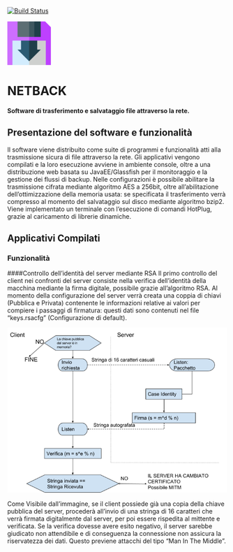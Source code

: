 [![Build Status](https://travis-ci.org/tetofonta/NetBackup.svg?branch=master)](https://travis-ci.org/tetofonta/NetBackup)

![LOGO](/images/backup.png)
# NETBACK
#### Software di trasferimento e salvataggio file attraverso la rete.

## Presentazione del software e funzionalità

Il software viene distribuito come suite di programmi e funzionalità atti alla trasmissione sicura di file attraverso la rete.
Gli applicativi vengono compilati e la loro esecuzione avviene in ambiente console, oltre a una distribuzione web basata su JavaEE/Glassfish per il monitoraggio e la gestione dei flussi di backup.
Nelle configurazioni è possibile abilitare la trasmissione cifrata mediante algoritmo AES a 256bit, oltre all’abilitazione dell’ottimizzazione della memoria usata: se specificata il trasferimento verrà compresso al momento del salvataggio sul disco mediante algoritmo bzip2.
Viene implementato un terminale con l’esecuzione di comandi HotPlug, grazie al caricamento di librerie dinamiche.

## Applicativi Compilati
### Funzionalità
####Controllo dell’identità del server mediante RSA
Il primo controllo del client nei confronti del server consiste nella verifica dell’identità della macchina mediante la firma digitale, possibile grazie all’algoritmo RSA.
Al momento della configurazione del server verrà creata una coppia di chiavi (Pubblica e Privata) contenente le informazioni relative ai valori per compiere i passaggi di firmatura: questi dati sono contenuti nel file “keys.rsacfg” (Configurazione di default).

![PROCESSO DI FIRMA](/images/signing.png)

Come Visibile dall’immagine, se il client possiede già una copia della chiave pubblica del server, procederà all’invio di una stringa di 16 caratteri che verrà firmata digitalmente dal server, per poi essere rispedita al mittente e verificata.
Se la verifica dovesse avere esito negativo, il server sarebbe giudicato non attendibile e di conseguenza la connessione non assicura la riservatezza dei dati.
Questo previene attacchi del tipo “Man In The Middle”.
